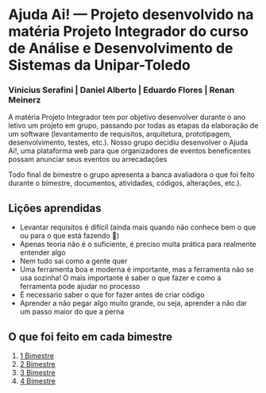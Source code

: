 <H1>Ajuda Ai! — Projeto desenvolvido na matéria Projeto Integrador do curso de Análise e Desenvolvimento de Sistemas da Unipar-Toledo</H1>
<H3>Vinicius Serafini | Daniel Alberto | Eduardo Flores | Renan Meinerz</H3>

<p>A matéria Projeto Integrador tem por objetivo desenvolver durante o ano letivo um projeto em grupo, passando por todas as etapas da elaboração de um software 
(levantamento de requisitos, arquitetura, prototipagem, desenvolvimento, testes, etc.). Nosso grupo decidiu desenvolver o Ajuda Ai!, uma plataforma web para que organizadores 
de eventos beneficentes possam anunciar seus eventos ou arrecadações</p>
<p>Todo final de bimestre o grupo apresenta a banca avaliadora o que foi feito durante o bimestre, documentos, atividades, códigos, alterações, etc.).</br>

<H2>Lições aprendidas</H2>
<ul> 
  <li>Levantar requisitos é difícil (ainda mais quando não conhece bem o que ou para o que está fazendo 🤣)</li>
  <li>Apenas teoria não é o suficiente, é preciso muita prática para realmente entender algo</li>
  <li>Nem tudo sai como a gente quer</li>
  <li>Uma ferramenta boa e moderna é importante, mas a ferramenta não se usa sozinha! O mais importante é saber o que fazer e como a ferramenta pode ajudar no processo</li>
  <li>É necessario saber o que for fazer antes de criar código</li>
  <li>Aprender a não pegar algo muito grande, ou seja, aprender a não dar um passo maior do que a perna</li>
</ul>

<H2>O que foi feito em cada bimestre</H2>
<ol>
  <li><a href="/1 bi">1 Bimestre</a></li>
  <li><a href="/2 bi">2 Bimestre</a></li>
  <li><a href="/3 bi">3 Bimestre</a></li>
  <li><a href="/4 bi">4 Bimestre</a></li>
</ol>
